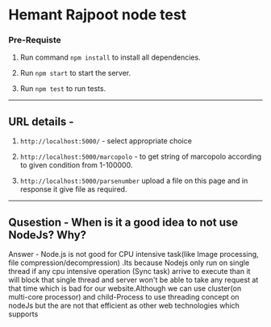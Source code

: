 # Hemant Rajpoot node test

### Pre-Requiste

1. Run command `npm install` to install all dependencies.

2. Run `npm start` to start the server.

3. Run `npm test` to run tests.

---

## URL details -

1. `http://localhost:5000/` - select appropriate choice

2. `http://localhost:5000/marcopolo` - to get string of marcopolo according to given condition from 1-100000.

3. `http://localhost:5000/parsenumber` upload a file on this page and in response it give file as required.

---

## Qusestion - When is it a good idea to not use NodeJs? Why?

Answer - Node.js is not good for CPU intensive task(like Image processing, file compression/decompression) .Its because Nodejs only run on single thread if any cpu intensive operation (Sync task) arrive to execute than it will block that single thread and server won't be able to take any request at that time which is bad for our website.Although we can use cluster(on multi-core processor) and child-Process to use threading concept on nodeJs but the are not that efficient as other web technologies which supports
